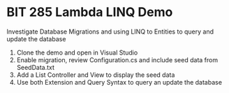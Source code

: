 # BIT 285 Lambda LINQ Demo
Investigate Database Migrations and using LINQ to Entities to query and update the database
 1. Clone the demo and open in Visual Studio
 2. Enable migration, review Configuration.cs and include seed data from SeedData.txt
 3. Add a List Controller and View to display the seed data
 4. Use both Extension and Query Syntax to query an update the database
